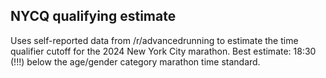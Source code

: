 ## NYCQ qualifying estimate  

Uses self-reported data from /r/advancedrunning to estimate the time qualifier cutoff for the 2024 New York City marathon. Best estimate: 18:30 (!!!) below the age/gender category marathon time standard.  
